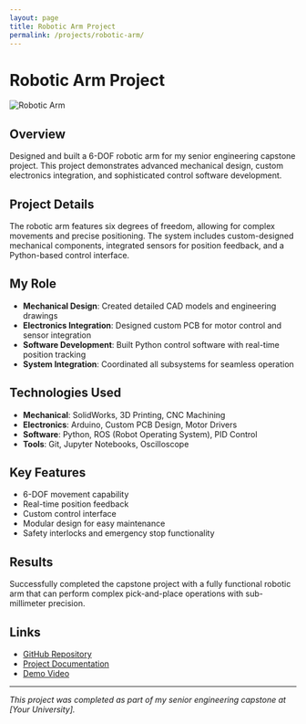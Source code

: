```yaml
---
layout: page
title: Robotic Arm Project
permalink: /projects/robotic-arm/
---
```


# Robotic Arm Project

![Robotic Arm](../LARY1.jpeg)

## Overview
Designed and built a 6-DOF robotic arm for my senior engineering capstone project. This project demonstrates advanced mechanical design, custom electronics integration, and sophisticated control software development.

## Project Details
The robotic arm features six degrees of freedom, allowing for complex movements and precise positioning. The system includes custom-designed mechanical components, integrated sensors for position feedback, and a Python-based control interface.

## My Role
- **Mechanical Design**: Created detailed CAD models and engineering drawings
- **Electronics Integration**: Designed custom PCB for motor control and sensor integration
- **Software Development**: Built Python control software with real-time position tracking
- **System Integration**: Coordinated all subsystems for seamless operation

## Technologies Used
- **Mechanical**: SolidWorks, 3D Printing, CNC Machining
- **Electronics**: Arduino, Custom PCB Design, Motor Drivers
- **Software**: Python, ROS (Robot Operating System), PID Control
- **Tools**: Git, Jupyter Notebooks, Oscilloscope

## Key Features
- 6-DOF movement capability
- Real-time position feedback
- Custom control interface
- Modular design for easy maintenance
- Safety interlocks and emergency stop functionality

## Results
Successfully completed the capstone project with a fully functional robotic arm that can perform complex pick-and-place operations with sub-millimeter precision.

## Links
- [GitHub Repository](https://github.com/yourusername/robotic-arm)
- [Project Documentation](https://docs.google.com/...)
- [Demo Video](https://youtube.com/...)

---

*This project was completed as part of my senior engineering capstone at [Your University].* 